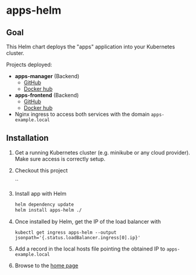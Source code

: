 # apps-helm

## Goal

This Helm chart deploys the "apps" application into your Kubernetes cluster.

Projects deployed:

- **apps-manager** (Backend)
  - [GitHub](https://github.com/castelblanque/apps-manager)
  - [Docker hub](https://hub.docker.com/r/castelblanque/apps-manager)
- **apps-frontend** (Backend)
  - [GitHub](https://github.com/castelblanque/apps-frontend)
  - [Docker hub](https://hub.docker.com/r/castelblanque/apps-frontend)
- Nginx ingress to access both services with the domain `apps-example.local`

## Installation

1. Get a running Kubernetes cluster (e.g. minikube or any cloud provider). Make sure access is correctly setup.

2. Checkout this project

    ``

3. Install app with Helm

    ```bash
    helm dependency update
    helm install apps-helm ./
    ```

4. Once installed by Helm, get the IP of the load balancer with

    `kubectl get ingress apps-helm --output jsonpath='{.status.loadBalancer.ingress[0].ip}'`

5. Add a record in the local hosts file pointing the obtained IP to `apps-example.local`

6. Browse to the [home page](http://apps-example.local/)
